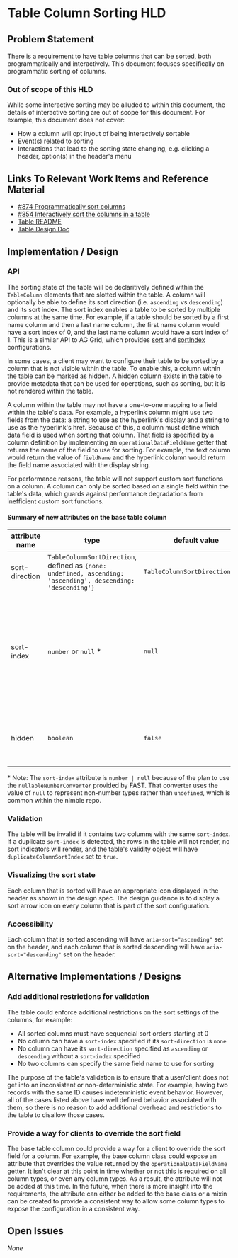 # Table Column Sorting HLD

## Problem Statement

There is a requirement to have table columns that can be sorted, both programmatically and interactively. This document focuses specifically on programmatic sorting of columns.

### Out of scope of this HLD

While some interactive sorting may be alluded to within this document, the details of interactive sorting are out of scope for this document. For example, this document does not cover:

-   How a column will opt in/out of being interactively sortable
-   Event(s) related to sorting
-   Interactions that lead to the sorting state changing, e.g. clicking a header, option(s) in the header's menu

## Links To Relevant Work Items and Reference Material

-   [#874 Programmatically sort columns](https://github.com/ni/nimble/issues/874)
-   [#854 Interactively sort the columns in a table](https://github.com/ni/nimble/issues/854)
-   [Table README](./README.md)
-   [Table Design Doc](https://xd.adobe.com/view/5b476816-dad1-4671-b20a-efe796631c72-0e14/screen/d389dc1e-da4f-4a63-957b-f8b3cc9591b4/specs/)

## Implementation / Design

### API

The sorting state of the table will be declaritively defined within the `TableColumn` elements that are slotted within the table. A column will optionally be able to define its sort direction (i.e. `ascending` vs `descending`) and its sort index. The sort index enables a table to be sorted by multiple columns at the same time. For example, if a table should be sorted by a first name column and then a last name column, the first name column would have a sort index of 0, and the last name column would have a sort index of 1. This is a similar API to AG Grid, which provides [sort](https://www.ag-grid.com/javascript-data-grid/column-state/#reference-ColumnStateParams-sort) and [sortIndex](https://www.ag-grid.com/javascript-data-grid/column-state/#reference-ColumnStateParams-sortIndex) configurations.

In some cases, a client may want to configure their table to be sorted by a column that is not visible within the table. To enable this, a column within the table can be marked as hidden. A hidden column exists in the table to provide metadata that can be used for operations, such as sorting, but it is not rendered within the table.

A column within the table may not have a one-to-one mapping to a field within the table's data. For example, a hyperlink column might use two fields from the data: a string to use as the hyperlink's display and a string to use as the hyperlink's href. Because of this, a column must define which data field is used when sorting that column. That field is specified by a column definition by implementing an `operationalDataFieldName` getter that returns the name of the field to use for sorting. For example, the text column would return the value of `fieldName` and the hyperlink column would return the field name associated with the display string.

For performance reasons, the table will not support custom sort functions on a column. A column can only be sorted based on a single field within the table's data, which guards against performance degradations from inefficient custom sort functions.

#### Summary of new attributes on the base table column

| attribute name | type                                                                                                         | default value                   | description                                                                                                                 |
| -------------- | ------------------------------------------------------------------------------------------------------------ | ------------------------------- | --------------------------------------------------------------------------------------------------------------------------- |
| sort-direction | `TableColumnSortDirection`, defined as `{none: undefined, ascending: 'ascending', descending: 'descending'}` | `TableColumnSortDirection.none` | The direction the column is sorted                                                                                          |
| sort-index     | `number` or `null` \*                                                                                        | `null`                          | The index for sorting the column. When multiple columns are sorted, they will be sorted from lowest index to highest index. |
| hidden         | `boolean`                                                                                                    | `false`                         | When set to true, do not render the column as part of the table                                                             |

\* Note: The `sort-index` attribute is `number | null` because of the plan to use the `nullableNumberConverter` provided by FAST. That converter uses the value of `null` to represent non-number types rather than `undefined`, which is common within the nimble repo.

### Validation

The table will be invalid if it contains two columns with the same `sort-index`. If a duplicate `sort-index` is detected, the rows in the table will not render, no sort indicators will render, and the table's validity object will have `duplicateColumnSortIndex` set to `true`.

### Visualizing the sort state

Each column that is sorted will have an appropriate icon displayed in the header as shown in the design spec. The design guidance is to display a sort arrow icon on every column that is part of the sort configuration.

### Accessibility

Each column that is sorted ascending will have `aria-sort="ascending"` set on the header, and each column that is sorted descending will have `aria-sort="descending"` set on the header.

## Alternative Implementations / Designs

### Add additional restrictions for validation

The table could enforce additional restrictions on the sort settings of the columns, for example:

-   All sorted columns must have sequencial sort orders starting at 0
-   No column can have a `sort-index` specified if its `sort-direction` is `none`
-   No column can have its `sort-direction` specified as `ascending` or `descending` without a `sort-index` specified
-   No two columns can specify the same field name to use for sorting

The purpose of the table's validation is to ensure that a user/client does not get into an inconsistent or non-deterministic state. For example, having two records with the same ID causes indeterministic event behavior. However, all of the cases listed above have well defined behavior associated with them, so there is no reason to add additional overhead and restrictions to the table to disallow those cases.

### Provide a way for clients to override the sort field

The base table column could provide a way for a client to override the sort field for a column. For example, the base column class could expose an attribute that overrides the value returned by the `operationalDataFieldName` getter. It isn't clear at this point in time whether or not this is required on all column types, or even any column types. As a result, the attribute will not be added at this time. In the future, when there is more insight into the requirements, the attribute can either be added to the base class or a mixin can be created to provide a consistent way to allow some column types to expose the configuration in a consistent way.

## Open Issues

_None_
